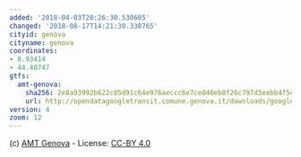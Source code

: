 ```yaml
---
added: '2018-04-03T20:26:30.530605'
changed: '2018-08-17T14:21:30.338765'
cityid: genova
cityname: genova
coordinates:
- 8.93414
- 44.40747
gtfs:
  amt-genova:
    sha256: 2e8a93992b622c05d91c64e976aeccc6e7ce046eb8f26c797d3eebb4f5e84d96
    url: http://opendatagoogletransit.comune.genova.it/downloads/google_transit.zip
version: 4
zoom: 12
---
```


(c) [AMT Genova](http://dati.comune.genova.it/dataset/amt-trasporto-pubblico-nel-comune-di-genova) - License: [CC-BY 4.0](https://creativecommons.org/licenses/by/4.0/deed.it)
